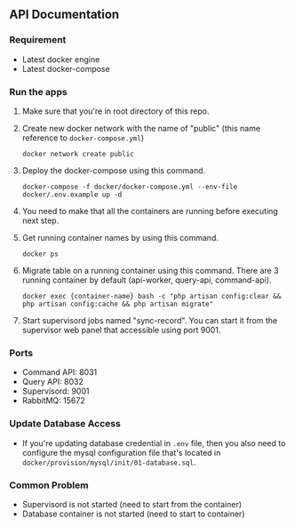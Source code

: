 ## API Documentation
### Requirement
 - Latest docker engine
 - Latest docker-compose
 
### Run the apps
1. Make sure that you're in root directory of this repo.
2. Create new docker network with the name of "public" (this name reference to `docker-compose.yml`)
   ```
   docker network create public
   ```

3. Deploy the docker-compose using this command.
   ```
   docker-compose -f docker/docker-compose.yml --env-file docker/.env.example up -d
   ```
4. You need to make that all the containers are running before executing next step.
5. Get running container names by using this command.
   ```
   docker ps
   ```

6. Migrate table on a running container using this command. There are 3 running container by default (api-worker, query-api, command-api).
   ```
   docker exec {container-name} bash -c "php artisan config:clear && php artisan config:cache && php artisan migrate"
   ```
7. Start supervisord jobs named "sync-record". You can start it from the supervisor web panel that accessible using port 9001.

### Ports
- Command API: 8031
- Query API: 8032
- Supervisord: 9001
- RabbitMQ: 15672

### Update Database Access
- If you're updating database credential in `.env` file, then you also need to configure the mysql configuration file that's located in `docker/provision/mysql/init/01-database.sql`.

### Common Problem
- Supervisord is not started (need to start from the container)
- Database container is not started (need to start to container)

